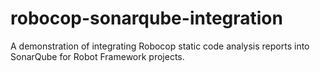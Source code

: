 # robocop-sonarqube-integration
A demonstration of integrating Robocop static code analysis reports into SonarQube for Robot Framework projects.
